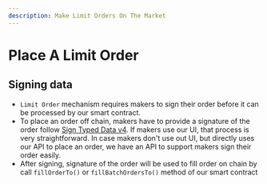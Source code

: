 ```yaml
---
description: Make Limit Orders On The Market
---
```


# Place A Limit Order

## Signing data

* `Limit Order` mechanism requires makers to sign their order before it can be processed by our smart contract.
* To place an order off chain, makers have to provide a signature of the order follow [Sign Typed Data v4](https://docs.metamask.io/guide/signing-data.html#sign-typed-data-v4). If makers use our UI, that process is very straightforward. In case makers don't use out UI, but directly uses our API to place an order, we have an API to support makers sign their order easily.
* After signing, signature of the order will be used to fill order on chain by call `fillOrderTo()` or `fillBatchOrdersTo()` method of our smart contract
